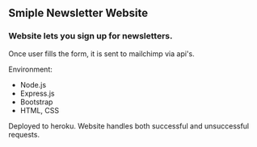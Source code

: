 Smiple Newsletter Website
---
### Website lets you sign up for newsletters.
Once user fills the form, it is sent to mailchimp via api's.

Environment:
* Node.js
* Express.js
* Bootstrap
* HTML, CSS

Deployed to heroku.
Website handles both successful and unsuccessful requests.


